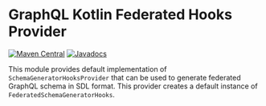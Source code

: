 # GraphQL Kotlin Federated Hooks Provider

[![Maven Central](https://img.shields.io/maven-central/v/com.expediagroup/graphql-kotlin-federated-hooks-provider.svg?label=Maven%20Central)](https://central.sonatype.com/search?namespace=com.expediagroup&q=name%3Agraphql-kotlin-federated-hooks-provider)
[![Javadocs](https://img.shields.io/maven-central/v/com.expediagroup/graphql-kotlin-federated-hooks-provider.svg?label=javadoc&colorB=brightgreen)](https://www.javadoc.io/doc/com.expediagroup/graphql-kotlin-federated-hooks-provider)

This module provides default implementation of `SchemaGeneratorHooksProvider` that can be used to generate federated GraphQL
schema in SDL format. This provider creates a default instance of `FederatedSchemaGeneratorHooks`.
